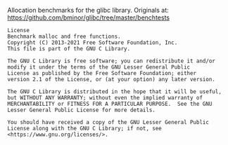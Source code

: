Allocation benchmarks for the glibc library.
Originals at: <https://github.com/bminor/glibc/tree/master/benchtests>

```GNU_Lesser_General_Public
License
Benchmark malloc and free functions.
Copyright (C) 2013-2021 Free Software Foundation, Inc.
This file is part of the GNU C Library.

The GNU C Library is free software; you can redistribute it and/or
modify it under the terms of the GNU Lesser General Public
License as published by the Free Software Foundation; either
version 2.1 of the License, or (at your option) any later version.

The GNU C Library is distributed in the hope that it will be useful,
but WITHOUT ANY WARRANTY; without even the implied warranty of
MERCHANTABILITY or FITNESS FOR A PARTICULAR PURPOSE.  See the GNU
Lesser General Public License for more details.

You should have received a copy of the GNU Lesser General Public
License along with the GNU C Library; if not, see
<https://www.gnu.org/licenses/>.
```
